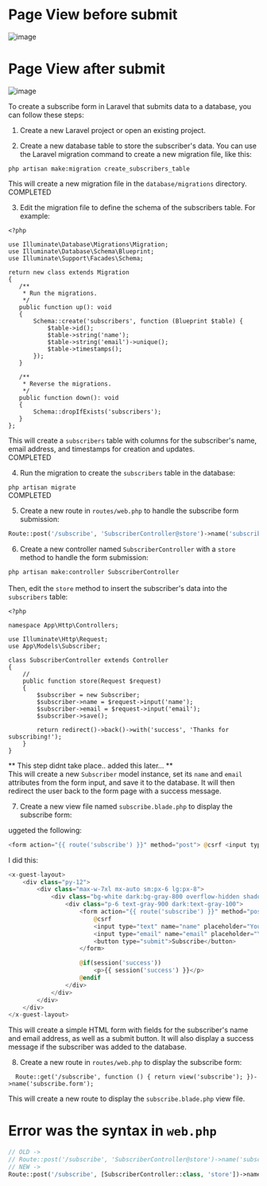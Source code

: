 # Page View before submit

![image](https://user-images.githubusercontent.com/89227642/221428448-977162f5-689d-4128-8cc0-d3fa59de037d.png)

# Page View after submit

![image](https://user-images.githubusercontent.com/89227642/221428537-a21aa503-ce4e-4aaa-9f34-6b03f51c410b.png)



To create a subscribe form in Laravel that submits data to a database, you can follow these steps:

1. Create a new Laravel project or open an existing project.
  
2. Create a new database table to store the subscriber's data. You can use the Laravel migration command to create a new migration file, like this:
  
  `php artisan make:migration create_subscribers_table`
  
  This will create a new migration file in the `database/migrations` directory.
 COMPLETED 

3. Edit the migration file to define the schema of the subscribers table. For example:
  
 ```
 <?php

use Illuminate\Database\Migrations\Migration;
use Illuminate\Database\Schema\Blueprint;
use Illuminate\Support\Facades\Schema;

return new class extends Migration
{
    /**
     * Run the migrations.
     */
    public function up(): void
    {
        Schema::create('subscribers', function (Blueprint $table) {
            $table->id();
            $table->string('name');
            $table->string('email')->unique();
            $table->timestamps();
        });
    }

    /**
     * Reverse the migrations.
     */
    public function down(): void
    {
        Schema::dropIfExists('subscribers');
    }
};
 ```
  
  This will create a `subscribers` table with columns for the subscriber's name, email address, and timestamps for creation and updates.<br>
  COMPLETED <br>

4. Run the migration to create the `subscribers` table in the database:
  
  `php artisan migrate`<br>
  COMPLETED

5. Create a new route in `routes/web.php` to handle the subscribe form submission:
  ```php
  Route::post('/subscribe', 'SubscriberController@store')->name('subscribe');
  ```
6. Create a new controller named `SubscriberController` with a `store` method to handle the form submission:

  `php artisan make:controller SubscriberController`
  <br><br>
  Then, edit the `store` method to insert the subscriber's data into the `subscribers` table:
```
<?php

namespace App\Http\Controllers;

use Illuminate\Http\Request;
use App\Models\Subscriber;

class SubscriberController extends Controller
{
    //
    public function store(Request $request)
    {
        $subscriber = new Subscriber;
        $subscriber->name = $request->input('name');
        $subscriber->email = $request->input('email');
        $subscriber->save();

        return redirect()->back()->with('success', 'Thanks for subscribing!');
    }
}
```
  
  ** This step didnt take place.. added this later... **<br>
  This will create a new `Subscriber` model instance, set its `name` and `email` attributes from the form input, and save it to the database. It will then redirect the user back to the form page with a success message.
  
7. Create a new view file named `subscribe.blade.php` to display the subscribe form:
  
uggeted the following:
```php
<form action="{{ route('subscribe') }}" method="post"> @csrf <input type="text" name="name" placeholder="Your name"> <input type="email" name="email" placeholder="Your email address"> <button type="submit">Subscribe</button> </form> @if(session('success')) <p>{{ session('success') }}</p> @endif`
``` 

I did this:
```php
<x-guest-layout>
    <div class="py-12">
        <div class="max-w-7xl mx-auto sm:px-6 lg:px-8">
            <div class="bg-white dark:bg-gray-800 overflow-hidden shadow-sm sm:rounded-lg">
                <div class="p-6 text-gray-900 dark:text-gray-100">
                    <form action="{{ route('subscribe') }}" method="post">
                        @csrf
                        <input type="text" name="name" placeholder="Your name">
                        <input type="email" name="email" placeholder="Your email address">
                        <button type="submit">Subscribe</button>
                    </form>

                    @if(session('success'))
                        <p>{{ session('success') }}</p>
                    @endif
                </div>
            </div>
        </div>
    </div>
</x-guest-layout>

```
  This will create a simple HTML form with fields for the subscriber's name and email address, as well as a submit button. It will also display a success message if the subscriber was added to the database.
  
8. Create a new route in `routes/web.php` to display the subscribe form:
```  
  Route::get('/subscribe', function () { return view('subscribe'); })->name('subscribe.form');
```  
  This will create a new route to display the `subscribe.blade.php` view file.

# Error was the syntax in `web.php`

 
```php
// OLD ->
// Route::post('/subscribe', 'SubscriberController@store')->name('subscribe');
// NEW ->
Route::post('/subscribe', [SubscriberController::class, 'store'])->name('subscribe');
```

